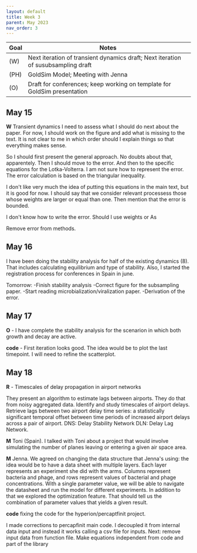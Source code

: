 ```yaml
---
layout: default
title: Week 3
parent: May 2023
nav_order: 3
---
```


| Goal | Notes |
| ----------- | ----------- |
|(W)|Next iteration of transient dynamics draft; Next iteration of susubsampling draft|
|(PH)|GoldSim Model; Meeting with Jenna|
|(O)|Draft for conferences; keep working on template for GoldSim presentation|


## May 15

**W** Transient dynamics
I need to assess what I should do next about the paper. For now, I should work on the figure and add what is missing to the text. It is not clear to me in which order should I explain things so that everything makes sense.

So I should first present the general approach. No doubts about that, apparentely. Then I should move to the error. And then to the specific equations for the Lotka-Volterra.
I am not sure how to represent the error.
The error calculation is based on the triangular inequality.

I don't like very much the idea of putting this equations in the main text, but it is good for now. I should say that we consider relevant processess those whose weights are larger or equal than one. Then mention that the error is bounded.

I don't know how to write the error. Should I use weights or As

Remove error from methods.


## May 16

I have been doing the stability analysis for half of the existing dynamics (8). That includes calculating equilibrium and type of stability.
Also, I started the registration process for conferences in Spain in june.

Tomorrow:
-Finish stability analysis
-Correct figure for the subsampling paper.
-Start reading microbialization/viralization paper.
-Derivation of the error.

## May 17

**O** - I have complete the stability analysis for the scenarion in which both growth and decay are active.

**code** - First iteration looks good. The idea would be to plot the last timepoint. I will need to refine the scatterplot.

## May 18

**R** - Timescales of delay propagation in airport networks

They present an algorithm to estimate lags between airports. They do that from noisy aggregated data.
Identify and study timescales of airport delays.
Retrieve lags between two airport delay time series: a statistically significant temporal offset between time periods of increased airport delays across a pair of airport.
DNS: Delay Stability Network
DLN: Delay Lag Network.

**M** Toni (Spain). I talked with Toni about a project that would involve simulating the number of planes leaving or entering a given air space area.

**M** Jenna. We agreed on changing the data structure that Jenna's using: the idea would be to have a data sheet with multiple layers. Each layer represents an experiment she did with the arms. Columns represent bacteria and phage, and rows represent values of bacterial and phage concentrations. With a single parameter value, we will be able to navigate the datasheet and run the model for different experiments.
In addition to that we explored the optimization feature. That should tell us the combination of parameter values that yields a given result.

**code** fixing the code for the hyperion/percaptfinit project.

I made corrections to percapfinit main code. I decoupled it from internal data input and instead it works calling a csv file for inputs. Next: remove input data from function file. Make equations independent from code and part of the library